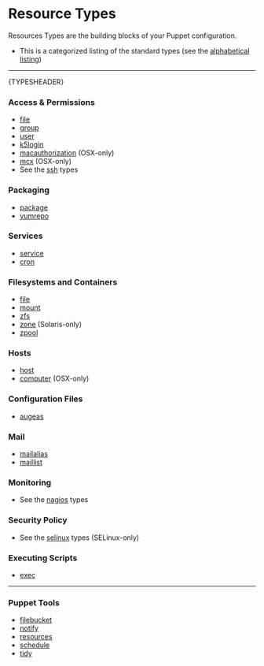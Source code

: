 Resource Types
==============

Resources Types are the building blocks of your Puppet configuration.

* This is a categorized listing of the standard types (see the
  [alphabetical listing](alphabetical_index.html))

* * *

{TYPESHEADER}

### Access & Permissions

* [file](file.html)
* [group](group.html)
* [user](user.html)
* [k5login](k5login.html)
* [macauthorization](macauthorization.html) (OSX-only)
* [mcx](mcx.html) (OSX-only)
* See the [ssh](ssh/) types

### Packaging

* [package](package.html)
* [yumrepo](yumrepo.html)

### Services

* [service](service.html)
* [cron](cron.html)

### Filesystems and Containers

* [file](file.html)
* [mount](mount.html)
* [zfs](zfs.html)
* [zone](zone.html) (Solaris-only)
* [zpool](zpool.html)

### Hosts

* [host](host.html)
* [computer](computer.html) (OSX-only)

### Configuration Files

* [augeas](augeas.html) 

### Mail

* [mailalias](mailalias.html)
* [maillist](maillist.html)

### Monitoring 

* See the [nagios](nagios/) types

### Security Policy

* See the [selinux](selinux/) types (SELinux-only)

### Executing Scripts

* [exec](exec.html)

* * * * *

### Puppet Tools

* [filebucket](filebucket.html)
* [notify](notify.html)
* [resources](resources.html)
* [schedule](schedule.html)
* [tidy](tidy.html)
